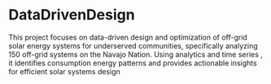 # DataDrivenDesign
This project focuses on data-driven design and optimization of off-grid solar energy systems for underserved communities, specifically analyzing 150 off-grid systems on the Navajo Nation. Using analytics and time series , it identifies consumption energy patterns and provides actionable insights for efficient solar systems design
